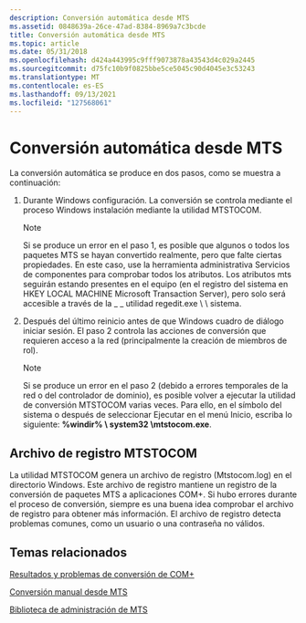 ```yaml
---
description: Conversión automática desde MTS
ms.assetid: 0848639a-26ce-47ad-8384-8969a7c3bcde
title: Conversión automática desde MTS
ms.topic: article
ms.date: 05/31/2018
ms.openlocfilehash: d424a443995c9fff9073878a43543d4c029a2445
ms.sourcegitcommit: d75fc10b9f0825bbe5ce5045c90d4045e3c53243
ms.translationtype: MT
ms.contentlocale: es-ES
ms.lasthandoff: 09/13/2021
ms.locfileid: "127568061"
---
```

# <a name="automatic-conversion-from-mts"></a>Conversión automática desde MTS

La conversión automática se produce en dos pasos, como se muestra a continuación:

1.  Durante Windows configuración. La conversión se controla mediante el proceso Windows instalación mediante la utilidad MTSTOCOM.
    > [!Note]  
    > Si se produce un error en el paso 1, es posible que algunos o todos los paquetes MTS se hayan convertido realmente, pero que falte ciertas propiedades. En este caso, use la herramienta administrativa Servicios de componentes para comprobar todos los atributos. Los atributos mts seguirán estando presentes en el equipo (en el registro del sistema en HKEY LOCAL MACHINE Microsoft Transaction Server), pero solo será accesible a través de la \_ \_ utilidad regedit.exe \\ \\ sistema.

     

2.  Después del último reinicio antes de que Windows cuadro de diálogo iniciar sesión. El paso 2 controla las acciones de conversión que requieren acceso a la red (principalmente la creación de miembros de rol).
    > [!Note]  
    > Si se produce un error en el paso 2 (debido a errores temporales de la red o del controlador de dominio), es posible volver a ejecutar la utilidad de conversión MTSTOCOM varias veces. Para ello, en el símbolo del  sistema  o después de seleccionar Ejecutar en el menú Inicio, escriba lo siguiente: **%windir% \\ system32 \\mtstocom.exe**.

     

## <a name="mtstocom-log-file"></a>Archivo de registro MTSTOCOM

La utilidad MTSTOCOM genera un archivo de registro (Mtstocom.log) en el directorio Windows. Este archivo de registro mantiene un registro de la conversión de paquetes MTS a aplicaciones COM+. Si hubo errores durante el proceso de conversión, siempre es una buena idea comprobar el archivo de registro para obtener más información. El archivo de registro detecta problemas comunes, como un usuario o una contraseña no válidos.

## <a name="related-topics"></a>Temas relacionados

<dl> <dt>

[Resultados y problemas de conversión de COM+](com--conversion-results-and-issues.md)
</dt> <dt>

[Conversión manual desde MTS](manual-conversion-from-mts.md)
</dt> <dt>

[Biblioteca de administración de MTS](mts-administration-library.md)
</dt> </dl>

 

 



